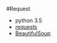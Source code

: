 #Request
- python 3.5
- [requests](http://docs.python-requests.org/en/master/)
- [BeautifulSoup](https://pypi.python.org/pypi/beautifulsoup4)

